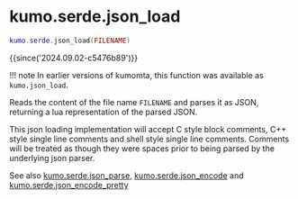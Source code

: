 # kumo.serde.json_load

```lua
kumo.serde.json_load(FILENAME)
```

{{since('2024.09.02-c5476b89')}}

!!! note
    In earlier versions of kumomta, this function was available
    as `kumo.json_load`.


Reads the content of the file name `FILENAME` and parses it as JSON,
returning a lua representation of the parsed JSON.

This json loading implementation will accept C style block comments, C++ style
single line comments and shell style single line comments.  Comments will be
treated as though they were spaces prior to being parsed by the underlying json
parser.

See also [kumo.serde.json_parse](json_parse.md), [kumo.serde.json_encode](json_encode.md)
and [kumo.serde.json_encode_pretty](json_encode_pretty.md)
